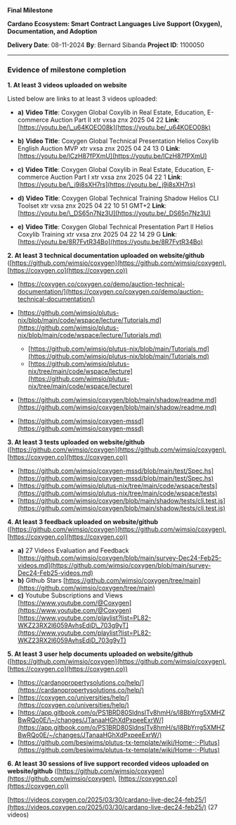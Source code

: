 **Final Milestone**

**Cardano Ecosystem: Smart Contract Languages Live Support (Oxygen), Documentation, and Adoption**

**Delivery Date**: 08-11-2024
**By**: Bernard Sibanda
**Project ID**: 1100050

---

### **Evidence of milestone completion**

**1. At least 3 videos uploaded on website**

Listed below are links to at least 3 videos uploaded:

* **a)**
  **Video Title**: Coxygen Global Coxylib in Real Estate, Education, E-commerce Auction Part II xtr vxsa znx 2025 04 22
  **Link**: [https://youtu.be/\_u64KOEO08k](https://youtu.be/_u64KOEO08k)

* **b)**
  **Video Title**: Coxygen Global Technical Presentation Helios Coxylib English Auction MVP xtr vxsa znx 2025 04 24 13 0
  **Link**: [https://youtu.be/lCzH87fPXmU](https://youtu.be/lCzH87fPXmU)

* **c)**
  **Video Title**: Coxygen Global Coxylib in Real Estate, Education, E-commerce Auction Part I xtr vxsa znx 2025 04 22 1
  **Link**: [https://youtu.be/\_j9i8sXH7rs](https://youtu.be/_j9i8sXH7rs)

* **d)**
  **Video Title**: Coxygen Global Technical Training Shadow Helios CLI Toolset xtr vxsa znx 2025 04 22 10 51 GMT+2
  **Link**: [https://youtu.be/\_DS65n7Nz3U](https://youtu.be/_DS65n7Nz3U)

* **e)**
  **Video Title**: Coxygen Global Technical Presentation Part II Helios Coxylib Training xtr vxsa znx 2025 04 22 14 29 G
  **Link**: [https://youtu.be/8R7FvtR34Bo](https://youtu.be/8R7FvtR34Bo)

**2. At least 3 technical documentation uploaded on website/github**
([https://github.com/wimsio/coxygen](https://github.com/wimsio/coxygen), [https://coxygen.co](https://coxygen.co))

* [https://coxygen.co/coxygen.co/demo/auction-technical-documentation/](https://coxygen.co/coxygen.co/demo/auction-technical-documentation/)

* [https://github.com/wimsio/plutus-nix/blob/main/code/wspace/lecture/Tutorials.md](https://github.com/wimsio/plutus-nix/blob/main/code/wspace/lecture/Tutorials.md)

  * [https://github.com/wimsio/plutus-nix/blob/main/Tutorials.md](https://github.com/wimsio/plutus-nix/blob/main/Tutorials.md)
  * [https://github.com/wimsio/plutus-nix/tree/main/code/wspace/lecture](https://github.com/wimsio/plutus-nix/tree/main/code/wspace/lecture)

* [https://github.com/wimsio/coxygen/blob/main/shadow/readme.md](https://github.com/wimsio/coxygen/blob/main/shadow/readme.md)

* [https://github.com/wimsio/coxygen-mssd](https://github.com/wimsio/coxygen-mssd)

**3. At least 3 tests uploaded on website/github**
([https://github.com/wimsio/coxygen](https://github.com/wimsio/coxygen), [https://coxygen.co](https://coxygen.co))

* [https://github.com/wimsio/coxygen-mssd/blob/main/test/Spec.hs](https://github.com/wimsio/coxygen-mssd/blob/main/test/Spec.hs)
* [https://github.com/wimsio/plutus-nix/tree/main/code/wspace/tests](https://github.com/wimsio/plutus-nix/tree/main/code/wspace/tests)
* [https://github.com/wimsio/coxygen/blob/main/shadow/tests/cli.test.js](https://github.com/wimsio/coxygen/blob/main/shadow/tests/cli.test.js)

**4. At least 3 feedback uploaded on website/github**
([https://github.com/wimsio/coxygen](https://github.com/wimsio/coxygen), [https://coxygen.co](https://coxygen.co))

* **a)** 27 Videos Evaluation and Feedback
  [https://github.com/wimsio/coxygen/blob/main/survey-Dec24-Feb25-videos.md](https://github.com/wimsio/coxygen/blob/main/survey-Dec24-Feb25-videos.md)
* **b)** Github Stars
  [https://github.com/wimsio/coxygen/tree/main](https://github.com/wimsio/coxygen/tree/main)
* **c)** Youtube Subscriptions and Views
  [https://www.youtube.com/@Coxygen](https://www.youtube.com/@Coxygen)
  [https://www.youtube.com/playlist?list=PL82-WKZ23RX2l6059AvhsEdiD\_703g9yT](https://www.youtube.com/playlist?list=PL82-WKZ23RX2l6059AvhsEdiD_703g9yT)

**5. At least 3 user help documents uploaded on website/github**
([https://github.com/wimsio/coxygen](https://github.com/wimsio/coxygen), [https://coxygen.co](https://coxygen.co))

* [https://cardanopropertysolutions.co/help/](https://cardanopropertysolutions.co/help/)
* [https://coxygen.co/universities/help/](https://coxygen.co/universities/help/)
* [https://app.gitbook.com/o/PS1BRD80SldnsITv8hmH/s/l8BbYrrg5XMHZBwRQo0E/\~/changes/JTanaaHGhXdPxpeeExrW/](https://app.gitbook.com/o/PS1BRD80SldnsITv8hmH/s/l8BbYrrg5XMHZBwRQo0E/~/changes/JTanaaHGhXdPxpeeExrW/)
* [https://github.com/besiwims/plutus-tx-template/wiki/Home-:-Plutus](https://github.com/besiwims/plutus-tx-template/wiki/Home-:-Plutus)

**6. At least 30 sessions of live support recorded videos uploaded on website/github**
([https://github.com/wimsio/coxygen](https://github.com/wimsio/coxygen), [https://coxygen.co](https://coxygen.co))

[https://videos.coxygen.co/2025/03/30/cardano-live-dec24-feb25/](https://videos.coxygen.co/2025/03/30/cardano-live-dec24-feb25/) (27 videos)
